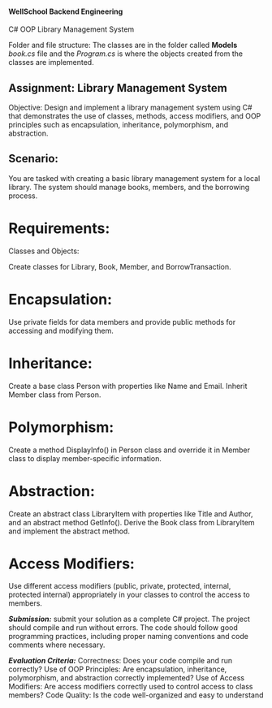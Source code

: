 #### WellSchool Backend Engineering 
C# OOP Library Management System

Folder and file structure: The classes are in the folder called **Models** *book.cs* file and the *Program.cs* is where the objects created from the classes are implemented.

## Assignment: Library Management System
Objective:
Design and implement a library management system using C# that demonstrates the use of classes, methods, access modifiers, and OOP principles such as encapsulation, inheritance, polymorphism, and abstraction.

## Scenario:
You are tasked with creating a basic library management system for a local library. The system should manage books, members, and the borrowing process.

# Requirements:
Classes and Objects:

Create classes for Library, Book, Member, and BorrowTransaction.

# Encapsulation:

Use private fields for data members and provide public methods for accessing and modifying them.

# Inheritance:

Create a base class Person with properties like Name and Email. Inherit Member class from Person.

# Polymorphism:

Create a method DisplayInfo() in Person class and override it in Member class to display member-specific information.

# Abstraction:

Create an abstract class LibraryItem with properties like Title and Author, and an abstract method GetInfo(). Derive the Book class from LibraryItem and implement the abstract method.

# Access Modifiers:

Use different access modifiers (public, private, protected, internal, protected internal) appropriately in your classes to control the access to members.


***Submission:***
 submit your  solution as a complete C# project.
The project should compile and run without errors.
The code should follow good programming practices, including proper naming conventions and code comments where necessary.

***Evaluation Criteria:***
Correctness: Does your  code compile and run correctly?
Use of OOP Principles: Are encapsulation, inheritance, polymorphism, and abstraction correctly implemented?
Use of Access Modifiers: Are access modifiers correctly used to control access to class members?
Code Quality: Is the code well-organized and easy to understand

